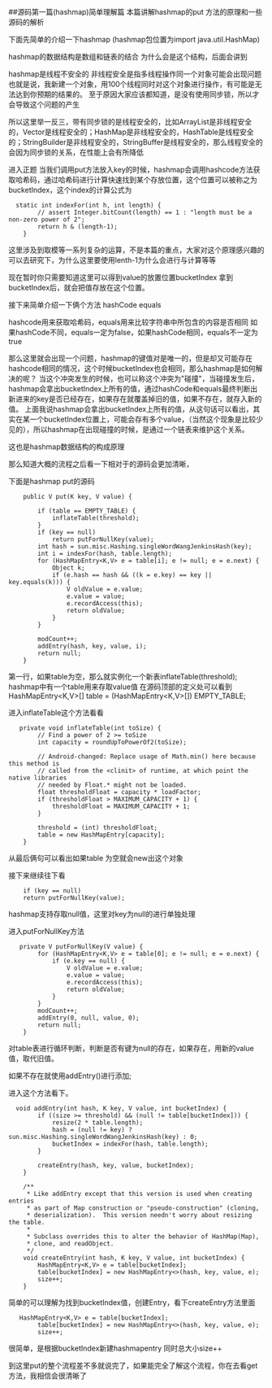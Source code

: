 ##源码第一篇(hashmap)简单理解篇
本篇讲解hashmap的put 方法的原理和一些源码的解析

下面先简单的介绍一下hashmap
(hashmap包位置为import java.util.HashMap)

hashmap的数据结构是数组和链表的结合
为什么会是这个结构，后面会讲到

hashmap是线程不安全的
非线程安全是指多线程操作同一个对象可能会出现问题
也就是说，我新建一个对象，用100个线程同时对这个对象进行操作，有可能是无法达到你预期的结果的。
至于原因大家应该都知道，是没有使用同步锁，所以才会导致这个问题的产生

所以这里举一反三，带有同步锁的是线程安全的，比如ArrayList是非线程安全的，Vector是线程安全的；HashMap是非线程安全的，HashTable是线程安全的；StringBuilder是非线程安全的，StringBuffer是线程安全的，那么线程安全的会因为同步锁的关系，在性能上会有所降低


进入正题
当我们调用put方法放入key的时候，hashmap会调用hashcode方法获取哈希码，通过哈希码进行计算快速找到某个存放位置，这个位置可以被称之为bucketIndex，这个index的计算公式为
```
  static int indexFor(int h, int length) {
        // assert Integer.bitCount(length) == 1 : "length must be a non-zero power of 2";
        return h & (length-1);
    }
```
这里涉及到取模等一系列复杂的运算，不是本篇的重点，大家对这个原理感兴趣的可以去研究下，为什么这里要使用lenth-1为什么会进行与计算等等

现在暂时你只需要知道这里可以得到value的放置位置bucketIndex
拿到bucketIndex后，就会把值存放在这个位置。

接下来简单介绍一下俩个方法
hashCode
equals

hashcode用来获取哈希码，equals用来比较字符串中所包含的内容是否相同
如果hashCode不同，equals一定为false，如果hashCode相同，equals不一定为true

那么这里就会出现一个问题，hashmap的键值对是唯一的，但是却又可能存在hashcode相同的情况，这个时候bucketIndex也会相同，那么hashmap是如何解决的呢？
当这个冲突发生的时候，也可以称这个冲突为"碰撞"，当碰撞发生后，hashmap会拿出bucketIndex上所有的值，通过hashCode和equals最终判断出新进来的key是否已经存在，如果存在就覆盖掉旧的值，如果不存在，就存入新的值。
上面我说hashmap会拿出bucketIndex上所有的值，从这句话可以看出，其实在某一个bucketIndex位置上，可能会存有多个value，（当然这个现象是比较少见的），所以hashmap在出现碰撞的时候，是通过一个链表来维护这个关系。

这也是hashmap数据结构的构成原理

那么知道大概的流程之后看一下相对于的源码会更加清晰，

下面是hashmap put的源码
```
    public V put(K key, V value) {
  
        if (table == EMPTY_TABLE) {
            inflateTable(threshold);
        }
        if (key == null)
            return putForNullKey(value);
        int hash = sun.misc.Hashing.singleWordWangJenkinsHash(key);
        int i = indexFor(hash, table.length);
        for (HashMapEntry<K,V> e = table[i]; e != null; e = e.next) {
            Object k;
            if (e.hash == hash && ((k = e.key) == key || key.equals(k))) {
                V oldValue = e.value;
                e.value = value;
                e.recordAccess(this);
                return oldValue;
            }
        }

        modCount++;
        addEntry(hash, key, value, i);
        return null;
    }
```
  第一行，如果table为空，那么就实例化一个新表inflateTable(threshold);
  hashmap中有一个table用来存取value值
在源码顶部的定义处可以看到HashMapEntry<K,V>[] table = (HashMapEntry<K,V>[]) EMPTY_TABLE;

进入inflateTable这个方法看看
```
   private void inflateTable(int toSize) {
        // Find a power of 2 >= toSize
        int capacity = roundUpToPowerOf2(toSize);

        // Android-changed: Replace usage of Math.min() here because this method is
        // called from the <clinit> of runtime, at which point the native libraries
        // needed by Float.* might not be loaded.
        float thresholdFloat = capacity * loadFactor;
        if (thresholdFloat > MAXIMUM_CAPACITY + 1) {
            thresholdFloat = MAXIMUM_CAPACITY + 1;
        }

        threshold = (int) thresholdFloat;
        table = new HashMapEntry[capacity];
    }
```
从最后俩句可以看出如果table 为空就会new出这个对象

接下来继续往下看
```
    if (key == null)
    return putForNullKey(value);
```
hashmap支持存取null值，这里对key为null的进行单独处理

进入putForNullKey方法
```
   private V putForNullKey(V value) {
        for (HashMapEntry<K,V> e = table[0]; e != null; e = e.next) {
            if (e.key == null) {
                V oldValue = e.value;
                e.value = value;
                e.recordAccess(this);
                return oldValue;
            }
        }
        modCount++;
        addEntry(0, null, value, 0);
        return null;
    }
```
对table表进行循环判断，判断是否有键为null的存在，如果存在，用新的value值，取代旧值。

如果不存在就使用addEntry()进行添加;

进入这个方法看下。
```
  void addEntry(int hash, K key, V value, int bucketIndex) {
        if ((size >= threshold) && (null != table[bucketIndex])) {
            resize(2 * table.length);
            hash = (null != key) ? sun.misc.Hashing.singleWordWangJenkinsHash(key) : 0;
            bucketIndex = indexFor(hash, table.length);
        }

        createEntry(hash, key, value, bucketIndex);
    }

    /**
     * Like addEntry except that this version is used when creating entries
     * as part of Map construction or "pseudo-construction" (cloning,
     * deserialization).  This version needn't worry about resizing the table.
     *
     * Subclass overrides this to alter the behavior of HashMap(Map),
     * clone, and readObject.
     */
    void createEntry(int hash, K key, V value, int bucketIndex) {
        HashMapEntry<K,V> e = table[bucketIndex];
        table[bucketIndex] = new HashMapEntry<>(hash, key, value, e);
        size++;
    }
```
简单的可以理解为找到bucketIndex值，创建Entry，看下createEntry方法里面
```
   HashMapEntry<K,V> e = table[bucketIndex];
        table[bucketIndex] = new HashMapEntry<>(hash, key, value, e);
        size++;
```
很简单，是根据bucketIndex新建hashmapentry
同时总大小size++

到这里put的整个流程差不多就说完了，如果能完全了解这个流程，你在去看get方法，我相信会很清晰了





